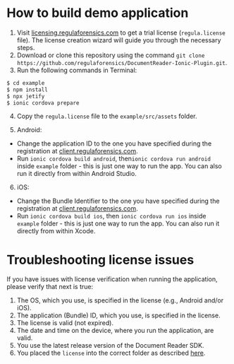 # How to build demo application
1. Visit [licensing.regulaforensics.com](https://licensing.regulaforensics.com) to get a trial license (`regula.license` file). The license creation wizard will guide you through the necessary steps.
2. Download or clone this repository using the command `git clone https://github.com/regulaforensics/DocumentReader-Ionic-Plugin.git`.
3. Run the following commands in Terminal:
```bash
$ cd example
$ npm install
$ npx jetify
$ ionic cordova prepare
```
4. Copy the `regula.license` file to the `example/src/assets` folder.

5. Android:
  * Change the application ID to the one you have specified during the registration at [client.regulaforensics.com](https://client.regulaforensics.com).
  * Run `ionic cordova build android`, then`ionic cordova run android` inside `example` folder - this is just one way to run the app. You can also run it directly from within Android Studio.

6. iOS:
  * Change the Bundle Identifier to the one you have specified during the registration at [client.regulaforensics.com](https://client.regulaforensics.com).
  * Run `ionic cordova build ios`, then `ionic cordova run ios` inside `example` folder - this is just one way to run the app. You can also run it directly from within Xcode.


# Troubleshooting license issues
If you have issues with license verification when running the application, please verify that next is true:
1. The OS, which you use, is specified in the license (e.g., Android and/or iOS).
2. The application (Bundle) ID, which you use, is specified in the license.
3. The license is valid (not expired).
4. The date and time on the device, where you run the application, are valid.
5. You use the latest release version of the Document Reader SDK.
6. You placed the `license` into the correct folder as described [here](#how-to-build-demo-application).
